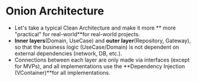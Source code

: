 # Onion Architecture

- Let's take a typical Clean Architecture and make it more ** more "practical" for real-world**for real-world projects.
- **Inner layers**(Domain, UseCase) and **outer layer**(Repository, Gateway), so that the business logic (UseCase/Domain) is not dependent on external dependencies (network, DB, etc.).
-  Connections between each layer are only made via interfaces (except for MVPs), and all implementations use the **Dependency Injection (VContainer)**for all implementations.


